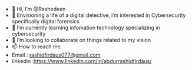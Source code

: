 - 👋 Hi, I’m @Rashedeen
- 👀 Envisioning a life of a digital detective, i’m interested in Cybersecurity specifically digital forensics
- 🌱 I’m currently learning infomation technology specializing in cybersecurity
- 💞️ I’m looking to collaborate on things related to my vision 
- 📫 How to reach me
- Email : rashidfirdaus077@gmail.com
- linkedin :https://www.linkedin.com/in/abdurrashidfirdaus/

<!---
Rashedeen/Rashedeen is a ✨ special ✨ repository because its `README.md` (this file) appears on your GitHub profile.
You can click the Preview link to take a look at your changes.
--->
